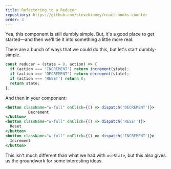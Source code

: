 ```yaml
---
title: Refactoring to a Reducer
repostiory: https://github.com/stevekinney/react-hooks-counter
order: 3
---
```


Yea, this component is still dumbly simple. But, it's a good place to get started—and then we'll tie it into something a little more real.

There are a bunch of ways that we could do this, but let's start dumbly-simple.

```js
const reducer = (state = 0, action) => {
  if (action === 'INCREMENT') return increment(state);
  if (action === 'DECREMENT') return decrement(state);
  if (action === 'RESET') return 0;
  return state;
};
```

And then in your component:

```jsx
<button className="w-full" onClick={() => dispatch('DECREMENT')}>
          Decrement
</button>
<button className="w-full" onClick={() => dispatch('RESET')}>
  Reset
</button>
<button className="w-full" onClick={() => dispatch('INCREMENT')}>
  Increment
</button>
```

This isn't much different than what we had with `useState`, but this also gives us the groundwork for some interesting ideas.

